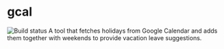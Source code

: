 # gcal
![Build status](https://github.com/jvmistica/gcal/workflows/gcal/badge.svg)
A tool that fetches holidays from Google Calendar and adds them together with weekends to provide vacation leave suggestions.
